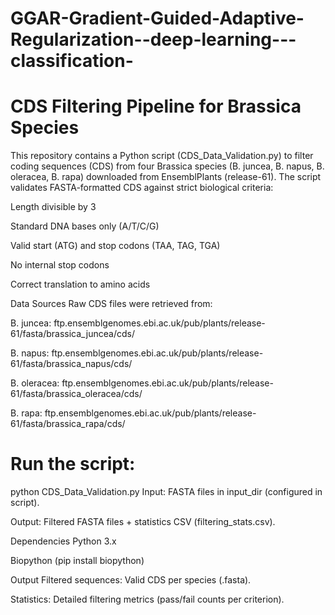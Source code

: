 # GGAR-Gradient-Guided-Adaptive-Regularization--deep-learning---classification-
# CDS Filtering Pipeline for Brassica Species
This repository contains a Python script (CDS_Data_Validation.py) to filter coding sequences (CDS) from four Brassica species (B. juncea, B. napus, B. oleracea, B. rapa) downloaded from EnsemblPlants (release-61). The script validates FASTA-formatted CDS against strict biological criteria:

Length divisible by 3

Standard DNA bases only (A/T/C/G)

Valid start (ATG) and stop codons (TAA, TAG, TGA)

No internal stop codons

Correct translation to amino acids

Data Sources
Raw CDS files were retrieved from:

B. juncea: ftp.ensemblgenomes.ebi.ac.uk/pub/plants/release-61/fasta/brassica_juncea/cds/

B. napus: ftp.ensemblgenomes.ebi.ac.uk/pub/plants/release-61/fasta/brassica_napus/cds/

B. oleracea: ftp.ensemblgenomes.ebi.ac.uk/pub/plants/release-61/fasta/brassica_oleracea/cds/

B. rapa: ftp.ensemblgenomes.ebi.ac.uk/pub/plants/release-61/fasta/brassica_rapa/cds/
# Run the script:
python CDS_Data_Validation.py
Input: FASTA files in input_dir (configured in script).

Output: Filtered FASTA files + statistics CSV (filtering_stats.csv).

Dependencies
Python 3.x

Biopython (pip install biopython)

Output
Filtered sequences: Valid CDS per species (.fasta).

Statistics: Detailed filtering metrics (pass/fail counts per criterion).
